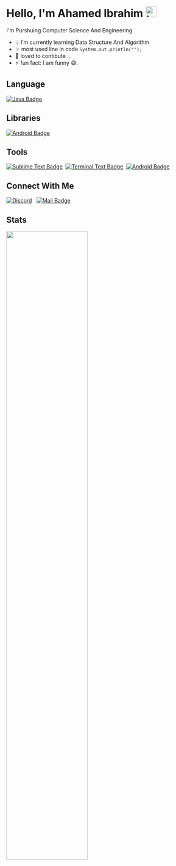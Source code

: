 ## <h1><b>Hello, I'm Ahamed Ibrahim</b> <img src="https://user-images.githubusercontent.com/1303154/88677602-1635ba80-d120-11ea-84d8-d263ba5fc3c0.gif" width="28px" alt="hi">

I'm Purshuing Computer Science And Engineering

- 💡 I’m currently learning Data Structure And Algorithm
- ✨ most used line in code `System.out.println("");`
- 🥰 loved to contibute ... 
- ⚡  fun fact: I am funny 😅.

## Language

[![Java Badge](https://img.shields.io/badge/-Java-orange?style=for-the-badge&labelColor=black&logo=java&logoColor=orange)](#)

## Libraries
[![Android Badge](https://img.shields.io/badge/-Android-3C873A?style=for-the-badge&labelColor=black&logo=android&logoColor=3C873A)](#)

## Tools
[![Sublime Text Badge](https://img.shields.io/badge/-Sublime_Text-black?style=for-the-badge&labelColor=&logo=sublimetext&logoColor=orange)](#)&nbsp;
[![Terminal Text Badge](https://img.shields.io/badge/-Terminal-white?style=for-the-badge&labelColor=&logo=windowsterminal&logoColor=black)](#)&nbsp;
[![Android Badge](https://img.shields.io/badge/-Android_Studio-3C873A?style=for-the-badge&labelColor=black&logo=androidstudio&logoColor=3C873A)](#)
## Connect With Me
[![Discord](https://img.shields.io/badge/-@Cat-7289DA?style=flat&labelColor=7289DA1&logo=discord&logoColor=white&link=dsc.bio/ahamed)](dsc.bio/ahamed) &nbsp;
[![Mail Badge](https://img.shields.io/badge/-ahamedibrahim2002-c0392b?style=flat&labelColor=c0392b&logo=gmail&logoColor=white)](mailto:ahamedibrahim2002@gmail.com)


## Stats
<img src="https://github-readme-stats.vercel.app/api?username=ahamedibrahim2002&show_icons=true&theme=tokyonight" width=65%%>
